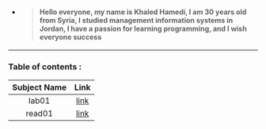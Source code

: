 
* > #### Hello everyone, my name is Khaled Hamedi, I am 30 years old from Syria, I studied management information systems in Jordan, I have a passion for learning programming, and I wish everyone success

---

### Table of contents :

|Subject Name|Link|
|:-------------:|:----:|
|lab01|[link](https://github.com/khalidsy90/reading-notes/blob/main/lab01.md)
|read01|[link](https://github.com/khalidsy90/reading-notes/blob/main/read01)|
  
